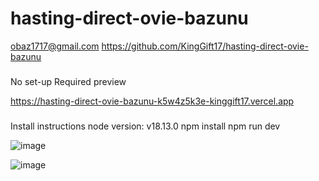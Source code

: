 # hasting-direct-ovie-bazunu

obaz1717@gmail.com
https://github.com/KingGift17/hasting-direct-ovie-bazunu

###

No set-up Required preview

https://hasting-direct-ovie-bazunu-k5w4z5k3e-kinggift17.vercel.app

###

Install instructions
node version: v18.13.0
npm install
npm run dev


![image](https://github.com/KingGift17/hasting-direct-ovie-bazunu/assets/47861826/a6c3cacc-34fe-4373-a559-b1dc7d7ed087)


![image](https://github.com/KingGift17/hasting-direct-ovie-bazunu/assets/47861826/a3abd564-5f40-49c0-9a5a-a4c8d0e0a9c7)

